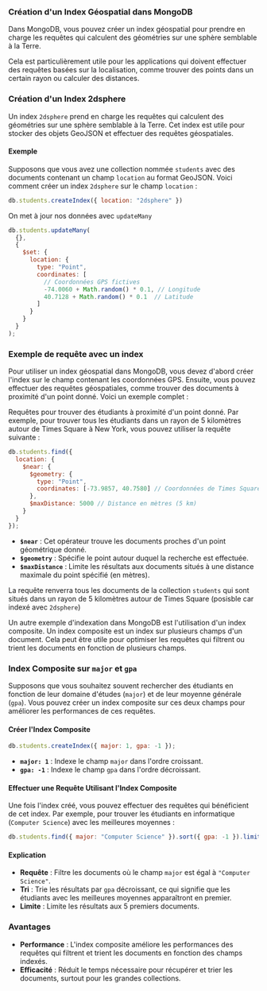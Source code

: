 ### Création d'un Index Géospatial dans MongoDB

Dans MongoDB, vous pouvez créer un index géospatial pour prendre en charge les requêtes qui calculent des géométries sur une sphère semblable à la Terre. 

Cela est particulièrement utile pour les applications qui doivent effectuer des requêtes basées sur la localisation, comme trouver des points dans un certain rayon ou calculer des distances.

### Création d'un Index 2dsphere

Un index `2dsphere` prend en charge les requêtes qui calculent des géométries sur une sphère semblable à la Terre. Cet index est utile pour stocker des objets GeoJSON et effectuer des requêtes géospatiales.

#### Exemple

Supposons que vous avez une collection nommée `students` avec des documents contenant un champ `location` au format GeoJSON. Voici comment créer un index `2dsphere` sur le champ `location` :

```javascript
db.students.createIndex({ location: "2dsphere" })
```


On met à jour nos données avec `updateMany`

```js
db.students.updateMany(
  {},
  {
    $set: {
      location: {
        type: "Point",
        coordinates: [
          // Coordonnées GPS fictives
          -74.0060 + Math.random() * 0.1, // Longitude
          40.7128 + Math.random() * 0.1  // Latitude
        ]
      }
    }
  }
);
```

### Exemple de requête avec un index

Pour utiliser un index géospatial dans MongoDB, vous devez d'abord créer l'index sur le champ contenant les coordonnées GPS. Ensuite, vous pouvez effectuer des requêtes géospatiales, comme trouver des documents à proximité d'un point donné. Voici un exemple complet :

Requêtes pour trouver des étudiants à proximité d'un point donné. Par exemple, pour trouver tous les étudiants dans un rayon de 5 kilomètres autour de Times Square à New York, vous pouvez utiliser la requête suivante :

```javascript
db.students.find({
  location: {
    $near: {
      $geometry: {
        type: "Point",
        coordinates: [-73.9857, 40.7580] // Coordonnées de Times Square
      },
      $maxDistance: 5000 // Distance en mètres (5 km)
    }
  }
});
```

- **`$near`** : Cet opérateur trouve les documents proches d'un point géométrique donné.
- **`$geometry`** : Spécifie le point autour duquel la recherche est effectuée.
- **`$maxDistance`** : Limite les résultats aux documents situés à une distance maximale du point spécifié (en mètres).

La requête renverra tous les documents de la collection `students` qui sont situés dans un rayon de 5 kilomètres autour de Times Square (posisble car indexé avec `2dsphere`)

Un autre exemple d'indexation dans MongoDB est l'utilisation d'un index composite. Un index composite est un index sur plusieurs champs d'un document. Cela peut être utile pour optimiser les requêtes qui filtrent ou trient les documents en fonction de plusieurs champs.

### Index Composite sur `major` et `gpa`

Supposons que vous souhaitez souvent rechercher des étudiants en fonction de leur domaine d'études (`major`) et de leur moyenne générale (`gpa`). Vous pouvez créer un index composite sur ces deux champs pour améliorer les performances de ces requêtes.

#### Créer l'Index Composite

```javascript
db.students.createIndex({ major: 1, gpa: -1 });
```

- **`major: 1`** : Indexe le champ `major` dans l'ordre croissant.
- **`gpa: -1`** : Indexe le champ `gpa` dans l'ordre décroissant.

#### Effectuer une Requête Utilisant l'Index Composite

Une fois l'index créé, vous pouvez effectuer des requêtes qui bénéficient de cet index. Par exemple, pour trouver les étudiants en informatique (`Computer Science`) avec les meilleures moyennes :

```javascript
db.students.find({ major: "Computer Science" }).sort({ gpa: -1 }).limit(5);
```

#### Explication

- **Requête** : Filtre les documents où le champ `major` est égal à `"Computer Science"`.
- **Tri** : Trie les résultats par `gpa` décroissant, ce qui signifie que les étudiants avec les meilleures moyennes apparaîtront en premier.
- **Limite** : Limite les résultats aux 5 premiers documents.

### Avantages

- **Performance** : L'index composite améliore les performances des requêtes qui filtrent et trient les documents en fonction des champs indexés.
- **Efficacité** : Réduit le temps nécessaire pour récupérer et trier les documents, surtout pour les grandes collections.


